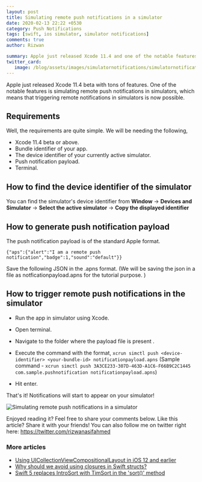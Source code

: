```yaml
---
layout: post
title: Simulating remote push notifications in a simulator
date: 2020-02-13 22:22 +0530
category: Push Notifications
tags: [swift, ios simulator, simulator notifications]
comments: true
author: Rizwan

summary: Apple just released Xcode 11.4 and one of the notable features is simulating remote push notifications in simulators. Let's see it in action.
twitter_card:
   image: /blog/assets/images/simulatornotifications/simulatornotification.png
---
```

Apple just released Xcode 11.4 beta with tons of features. One of the notable features is simulating remote push notifications in simulators, which means that triggering remote notifications in simulators is now possible.

## Requirements

Well, the requirements are quite simple. We will be needing the following,

- Xcode 11.4 beta or above.
- Bundle identifier of your app.
- The device identifier of your currently active simulator.
- Push notification payload.
- Terminal.

## How to find the device identifier of the simulator

 You can find the simulator's device identifier from **Window** -> **Devices and Simulator** -> **Select the active simulator** -> **Copy the displayed identifier**

## How to generate push notification payload

The push notification payload is of the standard Apple format.

    {"aps":{"alert":"I am a remote push notification","badge":1,"sound":"default"}}

   Save the following JSON in the .apns format.
    (We will be saving the json in a file as notficationpayload.apns for the tutorial purpose. )

## How to trigger remote push notifications in the simulator

- Run the app in simulator using Xcode.
- Open terminal.
- Navigate to the folder where the payload file is present .
- Execute the command with the format,
 ```xcrun simctl push <device-identifier> <your-bundle-id> notificationpayload.apns```
 (Sample command -
 ```xcrun simctl push 3A3CE233-307D-463D-A1C6-F66B9C2C1445 com.sample.pushnotification notificationpayload.apns```)

- Hit enter.

That's it! Notifications will start to appear on your simulator!

![Simulating remote push notifications in a simulator](/blog/assets/images/simulatornotifications/simulatornotification.png)

 Enjoyed reading it? Feel free to share your comments below. Like this article? Share it with your friends!
 You can also follow me on twitter right here: <https://twitter.com/rizwanasifahmed>

### More articles

- [Using UICollectionViewCompositionalLayout in iOS 12 and earlier](/blog/2020/03/18/using-uicollectionviewcompositionallayout-in-ios-12-and-earlier/)
- [Why should we avoid using closures in Swift structs?](/blog/2020/01/11/why-should-we-avoid-using-closures-in-swift-structs/)
- [Swift 5 replaces IntroSort with TimSort in the 'sort()' method](/blog/2019/09/29/swift-5-replaces-introsort-with-timsort-in-the-sort-method/)
